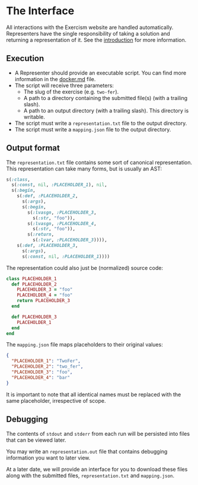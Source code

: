 # The Interface

All interactions with the Exercism website are handled automatically. Representers have the single responsibility of taking a solution and returning a representation of it. See the [introduction](./introduction.md) for more information.

## Execution

- A Representer should provide an executable script. You can find more information in the [docker.md](../docker.md) file.
- The script will receive three parameters:
  - The slug of the exercise (e.g. `two-fer`).
  - A path to a directory containing the submitted file(s) (with a trailing slash).
  - A path to an output directory (with a trailing slash). This directory is writable.
- The script must write a `representation.txt` file to the output directory.
- The script must write a `mapping.json` file to the output directory.

## Output format

The `representation.txt` file contains some sort of canonical representation. This representation can take many forms, but is usually an AST:

```ruby
s(:class,
  s(:const, nil, :PLACEHOLDER_1), nil,
  s(:begin,
    s(:def, :PLACEHOLDER_2,
      s(:args),
      s(:begin,
        s(:lvasgn, :PLACEHOLDER_3,
          s(:str, "foo")),
        s(:lvasgn, :PLACEHOLDER_4,
          s(:str, "foo")),
        s(:return,
          s(:lvar, :PLACEHOLDER_3)))),
    s(:def, :PLACEHOLDER_3,
      s(:args),
      s(:const, nil, :PLACEHOLDER_1))))
```

The representation could also just be (normalized) source code:

```ruby
class PLACEHOLDER_1
  def PLACEHOLDER_2
    PLACEHOLDER_3 = "foo"
    PLACEHOLDER_4 = "foo"
    return PLACEHOLDER_3
  end

  def PLACEHOLDER_3
    PLACEHOLDER_1
  end
end
```

The `mapping.json` file maps placeholders to their original values:

```json
{
  "PLACEHOLDER_1": "TwoFer",
  "PLACEHOLDER_2": "two_fer",
  "PLACEHOLDER_3": "foo",
  "PLACEHOLDER_4": "bar"
}
```

It is important to note that all identical names must be replaced with the same placeholder, irrespective of scope.

## Debugging

The contents of `stdout` and `stderr` from each run will be persisted into files that can be viewed later.

You may write an `representation.out` file that contains debugging information you want to later view.

At a later date, we will provide an interface for you to download these files along with the submitted files, `representation.txt` and `mapping.json`.
